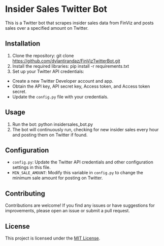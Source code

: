 # Insider Sales Twitter Bot

This is a Twitter bot that scrapes insider sales data from FinViz and posts sales over a specified amount on Twitter.

## Installation

1. Clone the repository: git clone https://github.com/dylantirandaz/FinVizTwitterBot.git
2. Install the required libraries: pip install -r requirements.txt
3. Set up your Twitter API credentials:
- Create a new Twitter Developer account and app.
- Obtain the API key, API secret key, Access token, and Access token secret.
- Update the `config.py` file with your credentials.

## Usage

1. Run the bot: python insidersales_bot.py
2. The bot will continuously run, checking for new insider sales every hour and posting them on Twitter if found.

## Configuration

- `config.py`: Update the Twitter API credentials and other configuration settings in this file.
- `MIN_SALE_AMOUNT`: Modify this variable in `config.py` to change the minimum sale amount for posting on Twitter.

## Contributing

Contributions are welcome! If you find any issues or have suggestions for improvements, please open an issue or submit a pull request.

## License

This project is licensed under the [MIT License](LICENSE).
